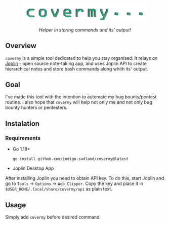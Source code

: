<p align="center">
  <img width="400" alt="covermy"  src="https://github.com/indigo-sadland/covermy/blob/main/assets/logo.png?raw=true">
 </p>
 <p align="center"><em>Helper in storing commands and its' output!</em></p>

## Overview
`covermy` is a simple tool dedicated to help you stay organised. It relays on [Joplin](https://github.com/laurent22/joplin) - open source note-taking app, and uses Joplin API to create hierarchical notes and store bash commands along whith its' output.

## Goal
I've made this tool with the intention to automate my bug bounty/pentest routine. I also hope that `covermy` will help not only me and not only bug bounty hunters or pentesters.

## Instalation
### Requirements
* Go 1.18+
  ```
  go install github.com/indigo-sadland/covermy@latest
  ```
* Joplin Desktop App

After installing Joplin you need to obtain API key. To do this, start Joplin and go to `Tools` -> `Options` -> `Web Clipper`. Copy the key and place it in `$USER_HOME/.local/share/covermy/api` as plain text.

## Usage
Simply add `covermy` before desired command.


 

